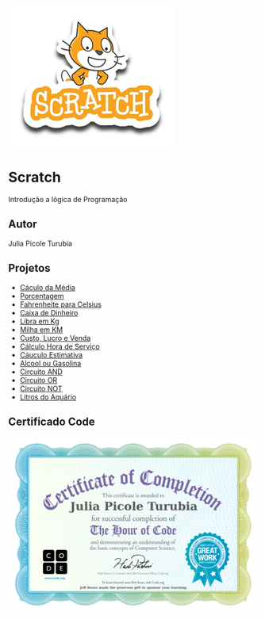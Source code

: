 ![Github](scratch.png)
# Scratch
Introdução a lógica de Programação 
## Autor
Julia Picole Turubia
## Projetos
- [Cáculo da Média](https://scratch.mit.edu/projects/881963507)
- [Porcentagem](https://scratch.mit.edu/projects/882637426)
- [Fahrenheite para Celsius](https://scratch.mit.edu/projects/882611802)
- [Caixa de Dinheiro](https://scratch.mit.edu/projects/883243920)
- [Libra em Kg](https://scratch.mit.edu/projects/885238575)
- [Milha em KM](https://scratch.mit.edu/projects/885293817)
- [Custo, Lucro e Venda](https://scratch.mit.edu/projects/885296304)
- [Cálculo Hora de Serviço](https://scratch.mit.edu/projects/885298628)
- [Cáuculo Estimativa](https://scratch.mit.edu/projects/886840793)
- [Alcool ou Gasolina](https://scratch.mit.edu/projects/887235810)
- [Circuito AND](https://scratch.mit.edu/projects/888053943)
- [Circuito OR](https://scratch.mit.edu/projects/888073613)
- [Circuito NOT](https://scratch.mit.edu/projects/888070273)
- [Litros do Aquário](https://scratch.mit.edu/projects/888448041)

  
## Certificado Code

![Github](https://github.com/juliaturubia/Scratch/blob/main/certifi.jpg)
